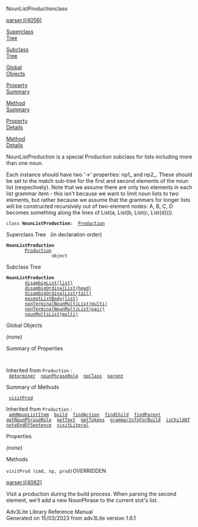 ---
---
<span class="title">NounListProduction</span><span class="type">class</span>

[parser.t](../file/parser.t.html)\[[4056](../source/parser.t.html#4056)\]

[Superclass  
Tree](#_SuperClassTree_)

[Subclass  
Tree](#_SubClassTree_)

[Global  
Objects](#_ObjectSummary_)

[Property  
Summary](#_PropSummary_)

[Method  
Summary](#_MethodSummary_)

[Property  
Details](#_Properties_)

[Method  
Details](#_Methods_)

<div class="fdesc">

NounListProduction is a special Production subclass for lists including
more than one noun.

Each instance should have two '-\>' properties: np1\_ and np2\_. These
should be set to the match sub-tree for the first and second elements of
the noun list (respectively). Note that we assume there are only two
elements in each list grammar item - this isn't because we want to limit
noun lists to two elements, but rather because we assume that the
grammars for longer lists will be constructed recursively out of
two-element nodes: A, B, C, D becomes something along the lines of
List(a, List(b, List(c, List(d)))).

`class `**`NounListProduction`**` :   `[`Production`](../object/Production.html)

</div>

<span id="_SuperClassTree_"></span>

<div class="mjhd">

<span class="hdln">Superclass Tree</span>   (in declaration order)

</div>

**`NounListProduction`**  
`         `[`Production`](../object/Production.html)  
`                 object`  
<span id="_SubClassTree_"></span>

<div class="mjhd">

<span class="hdln">Subclass Tree</span>  

</div>

**`NounListProduction`**  
`         `[`disambigList(list)`](../object/disambigList(list).html)  
`         `[`disambigOrdinalList(head)`](../object/disambigOrdinalList(head).html)  
`         `[`disambigOrdinalList(tail)`](../object/disambigOrdinalList(tail).html)  
`         `[`exceptListBody(list)`](../object/exceptListBody(list).html)  
`         `[`nonTerminalNounMultiList(multi)`](../object/nonTerminalNounMultiList(multi).html)  
`         `[`nonTerminalNounMultiList(pair)`](../object/nonTerminalNounMultiList(pair).html)  
`         `[`nounMultiList(multi)`](../object/nounMultiList(multi).html)  
<span id="_ObjectSummary_"></span>

<div class="mjhd">

<span class="hdln">Global Objects</span>  

</div>

*(none)* <span id="_PropSummary_"></span>

<div class="mjhd">

<span class="hdln">Summary of Properties</span>  

</div>

` `

Inherited from `Production` :  
` `[`determiner`](../object/Production.html#determiner)`  `[`nounPhraseRole`](../object/Production.html#nounPhraseRole)`  `[`npClass`](../object/Production.html#npClass)`  `[`parent`](../object/Production.html#parent)`  `

<span id="_MethodSummary_"></span>

<div class="mjhd">

<span class="hdln">Summary of Methods</span>  

</div>

` `[`visitProd`](#visitProd)`  `

Inherited from `Production` :  
` `[`addNounListItem`](../object/Production.html#addNounListItem)`  `[`build`](../object/Production.html#build)`  `[`findAction`](../object/Production.html#findAction)`  `[`findChild`](../object/Production.html#findChild)`  `[`findParent`](../object/Production.html#findParent)`  `[`getNounPhraseRole`](../object/Production.html#getNounPhraseRole)`  `[`getText`](../object/Production.html#getText)`  `[`getTokens`](../object/Production.html#getTokens)`  `[`grammarInfoForBuild`](../object/Production.html#grammarInfoForBuild)`  `[`isChildOf`](../object/Production.html#isChildOf)`  `[`noteEndOfSentence`](../object/Production.html#noteEndOfSentence)`  `[`visitLiteral`](../object/Production.html#visitLiteral)`  `

<span id="_Properties_"></span>

<div class="mjhd">

<span class="hdln">Properties</span>  

</div>

*(none)* <span id="_Methods_"></span>

<div class="mjhd">

<span class="hdln">Methods</span>  

</div>

<span id="visitProd"></span>

`visitProd (cmd, np, prod)`<span class="rem">OVERRIDDEN</span>

[parser.t](../file/parser.t.html)\[[4062](../source/parser.t.html#4062)\]

<div class="desc">

Visit a production during the build process. When parsing the second
element, we'll add a new NounPhrase to the current slot's list.

</div>

<div class="ftr">

Adv3Lite Library Reference Manual  
Generated on 15/03/2023 from adv3Lite version 1.6.1

</div>
